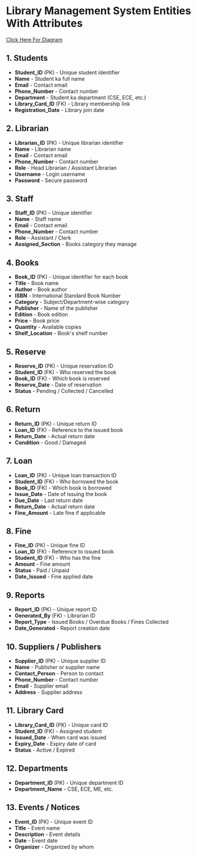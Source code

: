 # Library Management System Entities With Attributes

[Click Here For Diagram](https://app.eraser.io/workspace/9XXFpBXwbbgsRxNUDn6F)


## 1. Students
- **Student_ID** (PK) - Unique student identifier
- **Name** - Student ka full name
- **Email** - Contact email
- **Phone_Number** - Contact number
- **Department** - Student ka department (CSE, ECE, etc.)
- **Library_Card_ID** (FK) - Library membership link
- **Registration_Date** - Library join date

## 2. Librarian
- **Librarian_ID** (PK) - Unique librarian identifier
- **Name** - Librarian name
- **Email** - Contact email
- **Phone_Number** - Contact number
- **Role** - Head Librarian / Assistant Librarian
- **Username** - Login username
- **Password** - Secure password

## 3. Staff
- **Staff_ID** (PK) - Unique identifier
- **Name** - Staff name
- **Email** - Contact email
- **Phone_Number** - Contact number
- **Role** - Assistant / Clerk
- **Assigned_Section** - Books category they manage

## 4. Books
- **Book_ID** (PK) - Unique identifier for each book
- **Title** - Book name
- **Author** - Book author
- **ISBN** - International Standard Book Number
- **Category** - Subject/Department-wise category
- **Publisher** - Name of the publisher
- **Edition** - Book edition
- **Price** - Book price
- **Quantity** - Available copies
- **Shelf_Location** - Book's shelf number

## 5. Reserve
- **Reserve_ID** (PK) - Unique reservation ID
- **Student_ID** (FK) - Who reserved the book
- **Book_ID** (FK) - Which book is reserved
- **Reserve_Date** - Date of reservation
- **Status** - Pending / Collected / Cancelled

## 6. Return
- **Return_ID** (PK) - Unique return ID
- **Loan_ID** (FK) - Reference to the issued book
- **Return_Date** - Actual return date
- **Condition** - Good / Damaged

## 7. Loan
- **Loan_ID** (PK) - Unique loan transaction ID
- **Student_ID** (FK) - Who borrowed the book
- **Book_ID** (FK) - Which book is borrowed
- **Issue_Date** - Date of issuing the book
- **Due_Date** - Last return date
- **Return_Date** - Actual return date
- **Fine_Amount** - Late fine if applicable

## 8. Fine
- **Fine_ID** (PK) - Unique fine ID
- **Loan_ID** (FK) - Reference to issued book
- **Student_ID** (FK) - Who has the fine
- **Amount** - Fine amount
- **Status** - Paid / Unpaid
- **Date_Issued** - Fine applied date

## 9. Reports
- **Report_ID** (PK) - Unique report ID
- **Generated_By** (FK) - Librarian ID
- **Report_Type** - Issued Books / Overdue Books / Fines Collected
- **Date_Generated** - Report creation date

## 10. Suppliers / Publishers
- **Supplier_ID** (PK) - Unique supplier ID
- **Name** - Publisher or supplier name
- **Contact_Person** - Person to contact
- **Phone_Number** - Contact number
- **Email** - Supplier email
- **Address** - Supplier address

## 11. Library Card
- **Library_Card_ID** (PK) - Unique card ID
- **Student_ID** (FK) - Assigned student
- **Issued_Date** - When card was issued
- **Expiry_Date** - Expiry date of card
- **Status** - Active / Expired

## 12. Departments
- **Department_ID** (PK) - Unique department ID
- **Department_Name** - CSE, ECE, ME, etc.

## 13. Events / Notices
- **Event_ID** (PK) - Unique event ID
- **Title** - Event name
- **Description** - Event details
- **Date** - Event date
- **Organizer** - Organized by whom
